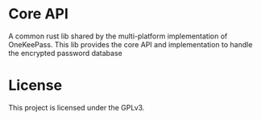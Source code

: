 # Core API

A common rust lib shared by the multi-platform implementation of OneKeePass. This lib provides the core API and implementation to handle the encrypted password database


# License
This project is licensed under the GPLv3.

